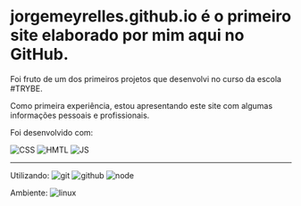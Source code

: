 # jorgemeyrelles.github.io é o primeiro site elaborado por mim aqui no GitHub.

Foi fruto de um dos primeiros projetos que desenvolvi no curso da escola #TRYBE.

Como primeira experiência, estou apresentando este site com algumas informações pessoais e profissionais.

Foi desenvolvido com:

<img src="https://icongr.am/devicon/css3-original.svg?size=50&color=currentColor" alt="CSS"/>
<img src="https://icongr.am/devicon/html5-original.svg?size=50&color=currentColor" alt="HMTL" />
<img src="https://icongr.am/devicon/javascript-original.svg?size=50&color=currentColor" alt="JS" />

_______________________________________________________
Utilizando:
<img src="https://icongr.am/devicon/git-original.svg?size=50&color=currentColor" alt="git" />
<img src="https://icongr.am/devicon/github-original.svg?size=50&color=currentColor" alt="github" />
<img src="https://icongr.am/devicon/nodejs-original.svg?size=50&color=currentColor" alt="node" />

Ambiente:
<img src="https://icongr.am/devicon/linux-original.svg?size=50&color=currentColor" alt="linux" />
